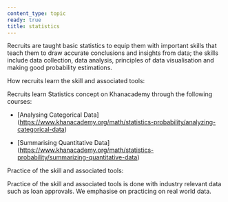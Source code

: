 ```yaml
---
content_type: topic
ready: true
title: statistics
---
```


Recruits are taught basic statistics to equip them with important skills that teach them to draw accurate conclusions and insights from data; the skills include data collection, data analysis, principles of data visualisation and making good probability estimations.
 
How recruits learn the skill and associated tools:

Recruits learn Statistics concept on Khanacademy through the following courses:

- [Analysing Categorical Data] (https://www.khanacademy.org/math/statistics-probability/analyzing-categorical-data)

- [Summarising Quantitative Data] (https://www.khanacademy.org/math/statistics-probability/summarizing-quantitative-data)

Practice of the skill and associated tools:

Practice of the skill and associated tools is done with industry relevant data such as loan approvals. We emphasise on practicing on real world data.

